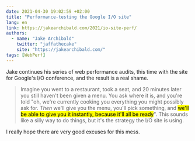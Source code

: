 ```yaml
---
date: 2021-04-30 19:02:59 +02:00
title: "Performance-testing the Google I/O site"
lang: en
link: https://jakearchibald.com/2021/io-site-perf/
authors:
  - name: "Jake Archibald"
    twitter: "jaffathecake"
    site: "https://jakearchibald.com/"
tags: [WebPerf]
---
```


Jake continues his series of web performance audits, this time with the site for Google's I/O conference, and the result is a real shame.

> Imagine you went to a restaurant, took a seat, and 20 minutes later you still haven't been given a menu. You ask where it is, and you're told "oh, we're currently cooking you everything you might possibly ask for. *Then* we'll give you the menu, you'll pick something, and <mark>we'll be able to give you it instantly, because it'll all be ready</mark>". This sounds like a silly way to do things, but it's the strategy the I/O site is using.

I really hope there are very good excuses for this mess.
